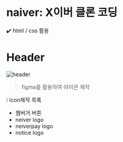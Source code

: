 # naiver: X이버 클론 코딩 

✔️ html / css 활용

# Header 
![header](https://github.com/HongDawww/naiver/assets/142575028/d6ff74fd-5d27-4f17-b31d-c8061aebf10d)
> figma를 활용하여 아이콘 제작
>
❕ icon제작 목록
- 햄버거 버튼
- neiver logo
- neiverpay logo
- notice logo
  
 
